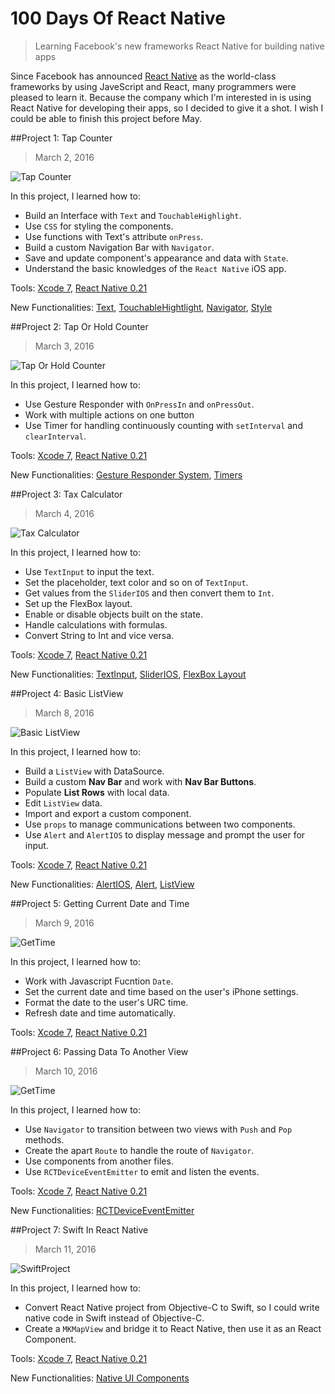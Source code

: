 # 100 Days Of React Native

> Learning Facebook's new frameworks React Native for building native apps

Since Facebook has announced [React Native](http://facebook.github.io/react-native/) as the world-class frameworks by using JaveScript and React, many programmers were pleased to learn it. Because the company which I'm interested in is using React Native for developing their apps, so I decided to give it a shot. I wish I could be able to finish this project before May.

##Project 1: Tap Counter

> March 2, 2016

![Tap Counter](https://raw.githubusercontent.com/SemperIdem/100DaysOfReactNative/master/Resources/%231%20TapCounter.gif)

In this project, I learned how to:

* Build an Interface with `Text` and `TouchableHighlight`.
* Use `CSS` for styling the components.
* Use functions with Text's attribute `onPress`.
* Build a custom Navigation Bar with `Navigator`.
* Save and update component's appearance and data with `State`.
* Understand the basic knowledges of the `React Native` iOS app.

Tools: [Xcode 7](https://developer.apple.com/xcode/), [React Native 0.21](http://facebook.github.io/react-native/)

New Functionalities: [Text](http://facebook.github.io/react-native/docs/text.html#content), [TouchableHightlight](http://facebook.github.io/react-native/docs/touchablehighlight.html#content), [Navigator](http://facebook.github.io/react-native/docs/navigator.html#content), [Style](http://facebook.github.io/react-native/docs/style.html#content)

##Project 2: Tap Or Hold Counter

> March 3, 2016

![Tap Or Hold Counter](https://raw.githubusercontent.com/SemperIdem/100DaysOfReactNative/master/Resources/%232%20TapOrHoldCounter.gif)

In this project, I learned how to:

* Use Gesture Responder with `OnPressIn` and `onPressOut`.
* Work with multiple actions on one button
* Use Timer for handling continuously counting with `setInterval` and `clearInterval`.

Tools: [Xcode 7](https://developer.apple.com/xcode/), [React Native 0.21](http://facebook.github.io/react-native/)

New Functionalities: [Gesture Responder System](http://facebook.github.io/react-native/docs/gesture-responder-system.html#content), [Timers](http://facebook.github.io/react-native/docs/timers.html#content)

##Project 3: Tax Calculator

> March 4, 2016

![Tax Calculator](https://raw.githubusercontent.com/SemperIdem/100DaysOfReactNative/master/Resources/%233%20TaxCalculator.gif)

In this project, I learned how to:

* Use `TextInput` to input the text.
* Set the placeholder, text color and so on of `TextInput`.
* Get values from the `SliderIOS` and then convert them to `Int`.
* Set up the FlexBox layout.
* Enable or disable objects built on the state.
* Handle calculations with formulas.
* Convert String to Int and vice versa.

Tools: [Xcode 7](https://developer.apple.com/xcode/), [React Native 0.21](http://facebook.github.io/react-native/)

New Functionalities: [TextInput](http://facebook.github.io/react-native/docs/textinput.html#content), [SliderIOS](http://facebook.github.io/react-native/docs/sliderios.html#content), [FlexBox Layout](http://facebook.github.io/react-native/docs/flexbox.html#content)

##Project 4: Basic ListView

> March 8, 2016

![Basic ListView](https://raw.githubusercontent.com/SemperIdem/100DaysOfReactNative/master/Resources/%234%20BasicListView.gif)

In this project, I learned how to:

* Build a `ListView` with DataSource.
* Build a custom **Nav Bar** and work with **Nav Bar Buttons**.
* Populate **List Rows** with local data.
* Edit `ListView` data.
* Import and export a custom component.
* Use `props` to manage communications between two components.
* Use `Alert` and `AlertIOS` to display message and prompt the user for input.

Tools: [Xcode 7](https://developer.apple.com/xcode/), [React Native 0.21](http://facebook.github.io/react-native/)

New Functionalities: [AlertIOS](http://facebook.github.io/react-native/docs/alertios.html#content), [Alert](http://facebook.github.io/react-native/docs/alert.html#content), [ListView](http://facebook.github.io/react-native/docs/listview.html#content)

##Project 5: Getting Current Date and Time

> March 9, 2016

![GetTime](https://raw.githubusercontent.com/SemperIdem/100DaysOfReactNative/master/Resources/%235%20GetTime.gif)

In this project, I learned how to:

* Work with Javascript Fucntion `Date`.
* Set the current date and time based on the user's iPhone settings.
* Format the date to the user's URC time.
* Refresh date and time automatically.

Tools: [Xcode 7](https://developer.apple.com/xcode/), [React Native 0.21](http://facebook.github.io/react-native/)

##Project 6: Passing Data To Another View

> March 10, 2016

![GetTime](https://raw.githubusercontent.com/SemperIdem/100DaysOfReactNative/master/Resources/%236%20PassingData.gif)

In this project, I learned how to:

* Use `Navigator` to transition between two views with `Push` and `Pop` methods.
* Create the apart `Route` to handle the route of `Navigator`.
* Use components from another files.
* Use `RCTDeviceEventEmitter` to emit and listen the events.

Tools: [Xcode 7](https://developer.apple.com/xcode/), [React Native 0.21](http://facebook.github.io/react-native/)

New Functionalities: [RCTDeviceEventEmitter](http://facebook.github.io/react-native/docs/alertios.html#content)

##Project 7: Swift In React Native

> March 11, 2016

![SwiftProject](https://raw.githubusercontent.com/SemperIdem/100DaysOfReactNative/master/Resources/%237%20SwiftProject.png)

In this project, I learned how to:

* Convert React Native project from Objective-C to Swift, so I could write native code in Swift instead of Objective-C.
* Create a `MKMapView` and bridge it to React Native, then use it as an React Component.

Tools: [Xcode 7](https://developer.apple.com/xcode/), [React Native 0.21](http://facebook.github.io/react-native/)

New Functionalities: [Native UI Components](http://facebook.github.io/react-native/docs/native-components-ios.html#content)